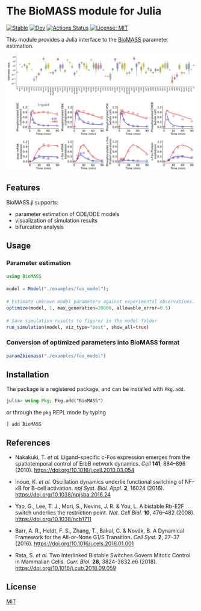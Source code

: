 # The BioMASS module for Julia

[![Stable](https://img.shields.io/badge/docs-stable-blue.svg)](https://biomass-dev.github.io/BioMASS.jl/stable)
[![Dev](https://img.shields.io/badge/docs-dev-blue.svg)](https://biomass-dev.github.io/BioMASS.jl/dev)
[![Actions Status](https://github.com/biomass-dev/BioMASS.jl/workflows/CI/badge.svg)](https://github.com/biomass-dev/BioMASS.jl/actions)
[![License: MIT](https://img.shields.io/badge/License-MIT-green.svg)](https://opensource.org/licenses/MIT)

This module provides a Julia interface to the [BioMASS](https://github.com/okadalabipr/biomass) parameter estimation.

![](docs/src/assets/result.png)

## Features

BioMASS.jl supports:

- parameter estimation of ODE/DDE models
- visualization of simulation results
- bifurcation analysis

## Usage

### Parameter estimation

```julia
using BioMASS

model = Model("./examples/fos_model");

# Estimate unknown model parameters against experimental observations.
optimize(model, 1, max_generation=20000, allowable_error=0.5)

# Save simulation results to figure/ in the model folder
run_simulation(model, viz_type="best", show_all=true)
```

### Conversion of optimized parameters into BioMASS format

```julia
param2biomass("./examples/fos_model")
```

## Installation

The package is a registered package, and can be installed with `Pkg.add`.

```julia
julia> using Pkg; Pkg.add("BioMASS")
```

or through the `pkg` REPL mode by typing

```
] add BioMASS
```

## References

- Nakakuki, T. _et al._ Ligand-specific c-Fos expression emerges from the spatiotemporal control of ErbB network dynamics. _Cell_ **141**, 884–896 (2010). https://doi.org/10.1016/j.cell.2010.03.054

- Inoue, K. _et al._ Oscillation dynamics underlie functional switching of NF-κB for B-cell activation. _npj Syst. Biol. Appl._ **2**, 16024 (2016). https://doi.org/10.1038/npjsba.2016.24

- Yao, G., Lee, T. J., Mori, S., Nevins, J. R. & You, L. A bistable Rb-E2F switch underlies the restriction point. _Nat. Cell Biol._ **10**, 476–482 (2008). https://doi.org/10.1038/ncb1711

- Barr, A. R., Heldt, F. S., Zhang, T., Bakal, C. & Novák, B. A Dynamical Framework for the All-or-None G1/S Transition. _Cell Syst._ **2**, 27–37 (2016). https://doi.org/10.1016/j.cels.2016.01.001

- Rata, S. _et al._ Two Interlinked Bistable Switches Govern Mitotic Control in Mammalian Cells. _Curr. Biol._ **28**, 3824-3832.e6 (2018). https://doi.org/10.1016/j.cub.2018.09.059

## License

[MIT](https://github.com/biomass-dev/BioMASS.jl/blob/master/LICENSE)
